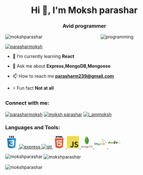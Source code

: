 
<h1 align="center">Hi 👋, I'm Moksh parashar</h1>
<h3 align="center">Avid programmer</h3>

<img align='right' alt='programming' width='200' src='https://media.tenor.com/C9qukZqPPS4AAAAC/coding-typing.gif'>

<p align="left"> <img src="https://komarev.com/ghpvc/?username=mokshparashar&label=Profile%20views&color=0e75b6&style=flat" alt="mokshparashar" /> </p>

<p align="left"> <a href="https://twitter.com/parasharmoksh" target="blank"><img src="https://img.shields.io/twitter/follow/parasharmoksh?logo=twitter&style=for-the-badge" alt="parasharmoksh" /></a> </p>

- 🌱 I’m currently learning **React**

- 💬 Ask me about **Express,MongoDB,Mongoose**

- 📫 How to reach me **parasharm239@gmail.com**

- ⚡ Fun fact **Not at all**

<h3 align="left">Connect with me:</h3>
<p align="left">
<a href="https://twitter.com/parasharmoksh" target="blank"><img align="center" src="https://raw.githubusercontent.com/rahuldkjain/github-profile-readme-generator/master/src/images/icons/Social/twitter.svg" alt="parasharmoksh" height="30" width="40" /></a>
<a href="https://linkedin.com/in/moksh parashar" target="blank"><img align="center" src="https://raw.githubusercontent.com/rahuldkjain/github-profile-readme-generator/master/src/images/icons/Social/linked-in-alt.svg" alt="moksh parashar" height="30" width="40" /></a>
<a href="https://instagram.com/i_ammoksh" target="blank"><img align="center" src="https://raw.githubusercontent.com/rahuldkjain/github-profile-readme-generator/master/src/images/icons/Social/instagram.svg" alt="i_ammoksh" height="30" width="40" /></a>
</p>

<h3 align="left">Languages and Tools:</h3>
<p align="left"> <a href="https://www.w3schools.com/css/" target="_blank" rel="noreferrer"> <img src="https://raw.githubusercontent.com/devicons/devicon/master/icons/css3/css3-original-wordmark.svg" alt="css3" width="40" height="40"/> </a> <a href="https://expressjs.com/" target="_blank" rel="noreferrer"> <img src="https://encrypted-tbn0.gstatic.com/images?q=tbn:ANd9GcRS7RVaKE0ubjH_Ioi90MHiDzKw-GpNI1BsHw&usqp=CAU" alt="express" width="40" height="40"/> </a> <a href="https://git-scm.com/" target="_blank" rel="noreferrer"> <img src="https://www.vectorlogo.zone/logos/git-scm/git-scm-icon.svg" alt="git" width="40" height="40"/> </a> <a href="https://www.w3.org/html/" target="_blank" rel="noreferrer"> <img src="https://raw.githubusercontent.com/devicons/devicon/master/icons/html5/html5-original-wordmark.svg" alt="html5" width="40" height="40"/> </a> <a href="https://developer.mozilla.org/en-US/docs/Web/JavaScript" target="_blank" rel="noreferrer"> <img src="https://raw.githubusercontent.com/devicons/devicon/master/icons/javascript/javascript-original.svg" alt="javascript" width="40" height="40"/> </a> <a href="https://www.mongodb.com/" target="_blank" rel="noreferrer"> <img src="https://raw.githubusercontent.com/devicons/devicon/master/icons/mongodb/mongodb-original-wordmark.svg" alt="mongodb" width="40" height="40"/> </a> <a href="https://www.mysql.com/" target="_blank" rel="noreferrer"> <img src="https://raw.githubusercontent.com/devicons/devicon/master/icons/mysql/mysql-original-wordmark.svg" alt="mysql" width="40" height="40"/> </a> <a href="https://nodejs.org" target="_blank" rel="noreferrer"> <img src="https://raw.githubusercontent.com/devicons/devicon/master/icons/nodejs/nodejs-original-wordmark.svg" alt="nodejs" width="40" height="40"/> </a> </p>

<p><img align="left" src="https://github-readme-stats.vercel.app/api/top-langs?username=mokshparashar&show_icons=true&locale=en&layout=compact" alt="mokshparashar" /></p>

<p>&nbsp;<img align="center" src="https://github-readme-stats.vercel.app/api?username=mokshparashar&show_icons=true&locale=en" alt="mokshparashar" /></p>

<p><img align="center" src="https://github-readme-streak-stats.herokuapp.com/?user=mokshparashar&" alt="mokshparashar" /></p>
